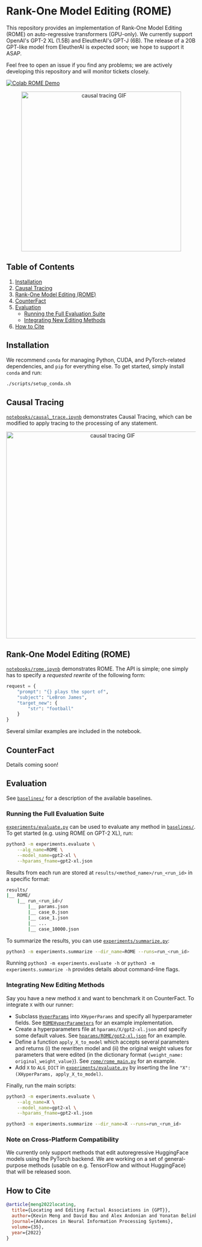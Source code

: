 # Rank-One Model Editing (ROME)

This repository provides an implementation of Rank-One Model Editing (ROME) on auto-regressive transformers (GPU-only).
We currently support OpenAI's GPT-2 XL (1.5B) and EleutherAI's GPT-J (6B). The release of a 20B GPT-like model from EleutherAI is expected soon; we hope to support it ASAP.

Feel free to open an issue if you find any problems; we are actively developing this repository and will monitor tickets closely.

[![Colab ROME Demo](https://colab.research.google.com/assets/colab-badge.svg)](https://colab.research.google.com/github/kmeng01/rome/blob/main/notebooks/rome.ipynb)

<p align="center">
    <img src="https://rome.baulab.info/images/eiftower-crop.svg" alt="causal tracing GIF" width="425px" />
</p>

## Table of Contents
1. [Installation](#installation)
2. [Causal Tracing](#causal-tracing)
3. [Rank-One Model Editing (ROME)](#rank-one-model-editing-rome-1)
4. [CounterFact](#counterfact)
5. [Evaluation](#evaluation)
    * [Running the Full Evaluation Suite](#running-the-full-evaluation-suite)
    * [Integrating New Editing Methods](#integrating-new-editing-methods)
6. [How to Cite](#how-to-cite)

## Installation

We recommend `conda` for managing Python, CUDA, and PyTorch-related dependencies, and `pip` for everything else. To get started, simply install `conda` and run:
```bash
./scripts/setup_conda.sh
```

## Causal Tracing

[`notebooks/causal_trace.ipynb`](notebooks/causal_trace.ipynb) demonstrates Causal Tracing, which can be modified to apply tracing to the processing of any statement.

<p align="center">
    <img src="https://thevisible.net/u/davidbau/romeweb/small-fast-ct-animation.gif" alt="causal tracing GIF" width="550px" />
</p>

## Rank-One Model Editing (ROME)

<!-- We provide a simple interactive notebook demonstrating ROME. -->

<!-- ### Second-Moment Key Statistics

**warning this is probably wrong; fixing later.**

First, key statistics must be collected. The `rome` package contains a `layer_stats` module for computing and caching key statistics. See [rome/layer_stats.py](rome/layer_stats.py) for additional flags, but the basic logic can be executed with the following commands:

GPT-2 XL:
```bash
python -m rome.layer_stats --layer_num=17 --model_name=gpt2-xl
```

GPT-J:
```bash
python -m rome.layer_stats --layer_num=10 --model_name=EleutherAI/gpt-j-6B
```

### ROME Model Rewriting -->

[`notebooks/rome.ipynb`](notebooks/rome.ipynb) demonstrates ROME. The API is simple; one simply has to specify a *requested rewrite* of the following form:

```python
request = {
    "prompt": "{} plays the sport of",
    "subject": "LeBron James",
    "target_new": {
        "str": "football"
    }
}
```

Several similar examples are included in the notebook.

## CounterFact

Details coming soon!

## Evaluation

See [`baselines/`](baselines/) for a description of the available baselines.

### Running the Full Evaluation Suite

[`experiments/evaluate.py`](experiments/evaluate.py) can be used to evaluate any method in [`baselines/`](baselines/).
To get started (e.g. using ROME on GPT-2 XL), run:
```bash
python3 -m experiments.evaluate \
    --alg_name=ROME \
    --model_name=gpt2-xl \
    --hparams_fname=gpt2-xl.json
```

Results from each run are stored at `results/<method_name>/run_<run_id>` in a specific format:
```bash
results/
|__ ROME/
    |__ run_<run_id>/
        |__ params.json
        |__ case_0.json
        |__ case_1.json
        |__ ...
        |__ case_10000.json
```

To summarize the results, you can use [`experiments/summarize.py`](experiments/summarize.py):
```bash
python3 -m experiments.summarize --dir_name=ROME --runs=run_<run_id>
```

Running `python3 -m experiments.evaluate -h` or `python3 -m experiments.summarize -h` provides details about command-line flags.

### Integrating New Editing Methods

<!-- Say you have a new method `X` and want to benchmark it on CounterFact. Here's a checklist for evaluating `X`:
- The public method that evaluates a model on each CounterFact record is [`compute_rewrite_quality`](experiments/py/eval_utils.py); see [the source code](experiments/py/eval_utils.py) for details.
- In your evaluation script, you should call `compute_rewrite_quality` once with an unedited model and once with a model that has been edited with `X`. Each time, the function returns a dictionary. -->

Say you have a new method `X` and want to benchmark it on CounterFact. To integrate `X` with our runner:
- Subclass [`HyperParams`](util/hparams.py) into `XHyperParams` and specify all hyperparameter fields. See [`ROMEHyperParameters`](rome/rome_hparams.py) for an example implementation.
- Create a hyperparameters file at `hparams/X/gpt2-xl.json` and specify some default values. See [`hparams/ROME/gpt2-xl.json`](hparams/ROME/gpt2-xl.json) for an example.
- Define a function `apply_X_to_model` which accepts several parameters and returns (i) the rewritten model and (ii) the original weight values for parameters that were edited (in the dictionary format `{weight_name: original_weight_value}`). See [`rome/rome_main.py`](rome/rome_main.py) for an example.
- Add `X` to `ALG_DICT` in [`experiments/evaluate.py`](experiments/evaluate.py) by inserting the line `"X": (XHyperParams, apply_X_to_model)`.

Finally, run the main scripts:
```bash
python3 -m experiments.evaluate \
    --alg_name=X \
    --model_name=gpt2-xl \
    --hparams_fname=gpt2-xl.json

python3 -m experiments.summarize --dir_name=X --runs=run_<run_id>
```

### Note on Cross-Platform Compatibility

We currently only support methods that edit autoregressive HuggingFace models using the PyTorch backend. We are working on a set of general-purpose methods (usable on e.g. TensorFlow and without HuggingFace) that will be released soon.

<!-- 
Each method is customizable through a set of hyperparameters. For ROME, they are defined in `rome/hparams.py`. At runtime, you must specify a configuration of hyperparams through a `.json` file located in `hparams/<method_name>`. Check out [`hparams/ROME/default.json`](hparams/ROME/default.json) for an example.

At runtime, you must specify two command-line arguments: the method name, and the filename of the hyperparameters `.json` file.
```bash
python3 -m experiments.evaluate --alg_name=ROME --hparams_fname=default.json
```

Running the following command will yield `dict` run summaries:
```bash
python3 -m experiments/summarize --alg_name=ROME --run_name=run_001
``` -->

## How to Cite

```bibtex
@article{meng2022locating,
  title={Locating and Editing Factual Associations in {GPT}},
  author={Kevin Meng and David Bau and Alex Andonian and Yonatan Belinkov},
  journal={Advances in Neural Information Processing Systems},
  volume={35},
  year={2022}
}
```
